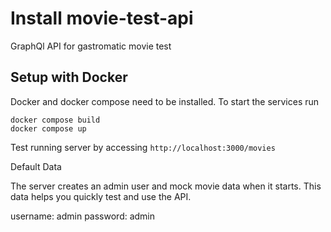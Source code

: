 # Install movie-test-api

GraphQl API for gastromatic movie test

## Setup with Docker

Docker and docker compose need to be installed. To start the services run

```
docker compose build
docker compose up
```

Test running server by accessing `http://localhost:3000/movies`

Default Data

The server creates an admin user and mock movie data when it starts. This data helps you quickly test and use the API.

username: admin
password: admin

